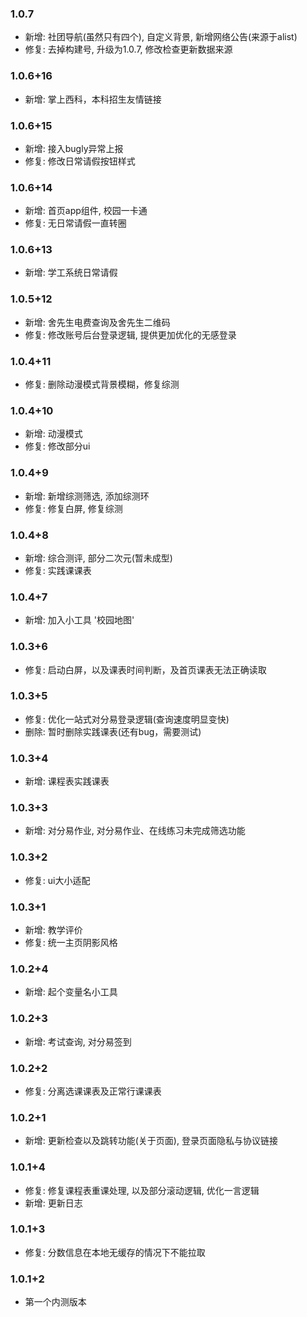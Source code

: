 ### 1.0.7

- 新增: 社团导航(虽然只有四个), 自定义背景, 新增网络公告(来源于alist)
- 修复: 去掉构建号, 升级为1.0.7, 修改检查更新数据来源

### 1.0.6+16

- 新增: 掌上西科，本科招生友情链接

### 1.0.6+15

- 新增: 接入bugly异常上报
- 修复: 修改日常请假按钮样式

### 1.0.6+14

- 新增: 首页app组件, 校园一卡通
- 修复: 无日常请假一直转圈

### 1.0.6+13

- 新增: 学工系统日常请假

### 1.0.5+12

- 新增: 舍先生电费查询及舍先生二维码
- 修复: 修改账号后台登录逻辑, 提供更加优化的无感登录

### 1.0.4+11

- 修复: 删除动漫模式背景模糊，修复综测

### 1.0.4+10

- 新增: 动漫模式
- 修复: 修改部分ui

### 1.0.4+9

- 新增: 新增综测筛选, 添加综测环
- 修复: 修复白屏, 修复综测

### 1.0.4+8

- 新增: 综合测评, 部分二次元(暂未成型)
- 修复: 实践课课表

### 1.0.4+7

- 新增: 加入小工具 '校园地图'

### 1.0.3+6

- 修复: 启动白屏，以及课表时间判断，及首页课表无法正确读取

### 1.0.3+5

- 修复: 优化一站式对分易登录逻辑(查询速度明显变快)
- 删除: 暂时删除实践课表(还有bug，需要测试)

### 1.0.3+4

- 新增: 课程表实践课表

### 1.0.3+3

- 新增: 对分易作业, 对分易作业、在线练习未完成筛选功能

### 1.0.3+2

- 修复: ui大小适配

### 1.0.3+1

- 新增: 教学评价
- 修复: 统一主页阴影风格

### 1.0.2+4

- 新增: 起个变量名小工具

### 1.0.2+3

- 新增: 考试查询, 对分易签到

### 1.0.2+2

- 修复: 分离选课课表及正常行课课表

### 1.0.2+1

- 新增: 更新检查以及跳转功能(关于页面), 登录页面隐私与协议链接

### 1.0.1+4

- 修复: 修复课程表重课处理, 以及部分滚动逻辑, 优化一言逻辑
- 新增: 更新日志

### 1.0.1+3

- 修复: 分数信息在本地无缓存的情况下不能拉取

### 1.0.1+2

- 第一个内测版本